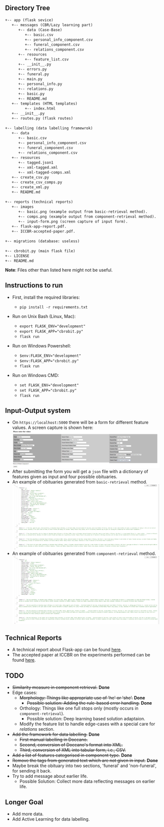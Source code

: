 ## Directory Tree
```
+-- app (flask sevice)
   +-- messages (CBR/Lazy learning part)
      +-- data (Case-Base)
         +-- basic.csv
         +-- personal_info_component.csv
         +-- funeral_component.csv
         +-- relations_component.csv
      +-- resources 
         +-- feature_list.csv 
      +-- __init__.py
      +-- errors.py
      +-- funeral.py
      +-- main.py
      +-- personal_info.py
      +-- relations.py
      +-- basic.py
      +-- README.md
   +-- templates (HTML templates)
         +-- index.html
   +-- __init__.py
   +-- routes.py (flask routes)

+-- labelling (data labelling framewrok)
   +-- data
      +-- basic.csv
      +-- personal_info_component.csv
      +-- funeral_component.csv
      +-- relations_component.csv
   +-- resources
      +-- tagged.json1
      +-- xml-tagged.xml
      +-- xml-tagged-comps.xml
   +-- create_csv.py
   +-- create_csv_comps.py
   +-- create_xml.py
   +-- README.md

+-- reports (technical reports)
   +-- images
      +-- basic.png (example output from basic-retrieval method).
      +-- comps.png (example output from component-retrieval method).
      +-- input-form.png (screen capture of input form).
   +-- flask-app-report.pdf.
   +-- ICCBR-accepted-paper.pdf.

+-- migrations (database: useless)

+-- cbrobit.py (main flask file)
+-- LICENSE
+-- README.md
```
**Note**: Files other than listed here might not be useful.

## Instructions to run
- First, install the required libraries:
   - `pip install -r requirements.txt`

- Run on Unix Bash (Linux, Mac):
    - ```export FLASK_ENV="development"```
    - ```export FLASK_APP="cbrobit.py"```
    - ```flask run```

- Run on Windows Powershell:
    - ```$env:FLASK_ENV="development"```
    - ```$env:FLASK_APP="cbrobit.py"```
    - ```flask run```

- Run on Windows CMD:
    - ```set FLASK_ENV="development"```
    - ```set FLASK_APP="cbrobit.py"```
    - ```flask run```

## Input-Output system
- On `https://localhost:5000` there will be a form for different feature values. A screen capture is shown here:
![Basic Retrieval](/reports/images/input-form.png)
- After submitting the form you will get a `json` file with a dictionary of features given as input and four possible obituaries.
- An example of obituaries generated from `basic-retrieval` method.
![Basic Retrieval](/reports/images/basic-out.png)
- An example of obituaries generated from `component-retrieval` method.
![Component Retrieval](/reports/images/comp-out.png)

## Technical Reports
- A technical report about Flask-app can be found [here](/reports/flask-app-report.pdf).
- The accepted paper at ICCBR on the experiments performed can be found [here](/reports/ICCBR-accepted-paper.pdf).

## TODO
- ~~Similarity measure in component retrieval.~~ **Done**
- Edge cases:
   - ~~Morphology: Things like appropriate use of 'he' or 'she'.~~ **Done**
      - ~~Possible solution: Adding the rule-based error handling.~~ **Done**
   - Orthology: Things like one full stops only (mostly occurs in `component-retrieval`).
      - Possible solution: Deep learning based solution adaptaion.
      <!-- - Ongoing deep learning framework, but is not feasible yet -->
   - Modify the feature list to handle edge-cases with a special care for _relations_ section.
- ~~Add the framework for data labelling.~~ **Done**
   - ~~First manual labelling in Doccano.~~
   - ~~Second, conversion of Doccano's format into XML.~~
   - ~~Third, conversion of XML into tabular form, i.e., CSV.~~
   <!-- - **Imp.**: Right now automated conversion of  is only supported for `basic-retrieval` method. -->
- ~~Add a list of features categorised in component type.~~ **Done**
- ~~Remove the tags from generated text which are not given in input.~~ **Done**
- Maybe break the obituary into two sections, 'funeral' and 'non-funeral', for sending it back.
- Try to add message about earlier life.
   - Possible Solution: Collect more data reflecting messages on earlier life.

## Longer Goal
- Add more data.
- Add Active Learning for data labelling.
